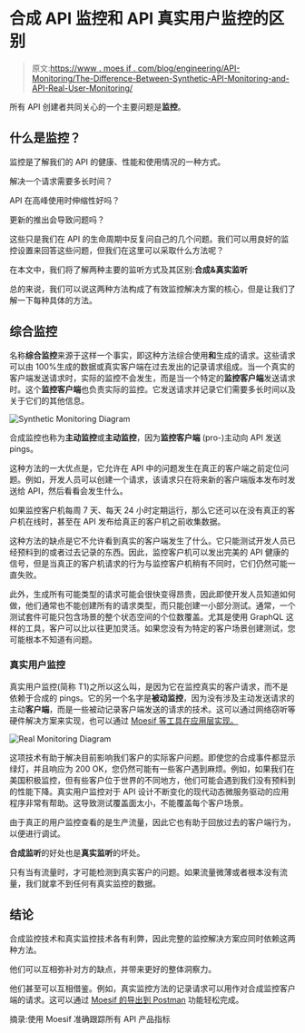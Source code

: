 # 合成 API 监控和 API 真实用户监控的区别

> 原文:[https://www . moes if . com/blog/engineering/API-Monitoring/The-Difference-Between-Synthetic-API-Monitoring-and-API-Real-User-Monitoring/](https://www.moesif.com/blog/engineering/api-monitoring/The-Difference-Between-Synthetic-API-Monitoring-and-API-Real-User-Monitoring/)

所有 API 创建者共同关心的一个主要问题是**监控**。

## 什么是监控？

监控是了解我们的 API 的健康、性能和使用情况的一种方式。

解决一个请求需要多长时间？

API 在高峰使用时伸缩性好吗？

更新的推出会导致问题吗？

这些只是我们在 API 的生命周期中反复问自己的几个问题。我们可以用良好的监控设置来回答这些问题，但我们在这里可以采取什么方法呢？

在本文中，我们将了解两种主要的监听方式及其区别:**合成&真实监听**

总的来说，我们可以说这两种方法构成了有效监控解决方案的核心，但是让我们了解一下每种具体的方法。

## 综合监控

名称**综合监控**来源于这样一个事实，即这种方法综合使用**和**生成的请求。这些请求可以由 100%生成的数据或真实客户端在过去发出的记录请求组成。当一个真实的客户端发送请求时，实际的监控不会发生，而是当一个特定的**监控客户端**发送请求时。这个**监控客户端**也负责实际的监控。它发送请求并记录它们需要多长时间以及关于它们的其他信息。

![Synthetic Monitoring Diagram](../Images/a9235bb9ddccacb2e8f0c91ba1c4e08e.png)

合成监控也称为**主动监控**或**主动监控**，因为**监控客户端** (pro-)主动向 API 发送 pings。

这种方法的一大优点是，它允许在 API 中的问题发生在真正的客户端之前定位问题。例如，开发人员可以创建一个请求，该请求只在将来新的客户端版本发布时发送给 API，然后看看会发生什么。

如果监控客户机每周 7 天、每天 24 小时定期运行，那么它还可以在没有真正的客户机在线时，甚至在 API 发布给真正的客户机之前收集数据。

这种方法的缺点是它不允许看到真实的客户端发生了什么。它只能测试开发人员已经预料到的或者过去记录的东西。因此，监控客户机可以发出完美的 API 健康的信号，但是当真正的客户机请求的行为与监控客户机稍有不同时，它们仍然可能一直失败。

此外，生成所有可能类型的请求可能会很快变得昂贵，因此即使开发人员知道如何做，他们通常也不能创建所有的请求类型，而只能创建一小部分测试。通常，一个测试套件可能只包含场景的整个状态空间的个位数覆盖。尤其是使用 GraphQL 这样的工具，客户可以比以往更加灵活。如果您没有为特定的客户场景创建测试，您可能根本不知道有问题。

### 真实用户监控

真实用户监控(简称 T1)之所以这么叫，是因为它在监控真实的客户请求，而不是依赖于合成的 pings。它的另一个名字是**被动监控**，因为没有涉及主动发送请求的主动**客户端**，而是一些被动记录客户端发送的请求的技术。这可以通过网络窃听等硬件解决方案来实现，也可以通过 [Moesif 等工具在应用层实现。](https://www.moesif.com/features/api-monitoring)

![Real Monitoring Diagram](../Images/f2ae54b31e857bb250a6691438c51881.png)

这项技术有助于解决目前影响我们客户的实际客户问题。即使您的合成事件都显示绿灯，并且响应为 200 OK，您仍然可能有一些客户遇到麻烦。例如，如果我们在美国积极监控，但有些客户位于世界的不同地方，他们可能会遇到我们没有预料到的性能下降。真实用户监控对于 API 设计不断变化的现代动态微服务驱动的应用程序非常有帮助。这导致测试覆盖面太小，不能覆盖每个客户场景。

由于真正的用户监控查看的是生产流量，因此它也有助于回放过去的客户端行为，以便进行调试。

**合成监听**的好处也是**真实监听**的坏处。

只有当有流量时，才可能检测到真实客户的问题。如果流量微薄或者根本没有流量，我们就拿不到任何有真实监控的数据。

## 结论

合成监控技术和真实监控技术各有利弊，因此完整的监控解决方案应同时依赖这两种方法。

他们可以互相弥补对方的缺点，并带来更好的整体洞察力。

他们甚至可以互相借鉴。例如，真实监控方法的记录请求可以用作对合成监控客户端的请求。这可以通过 [Moesif 的导出到 Postman](https://www.moesif.com/docs/api-search/run-in-postman/) 功能轻松完成。

摘录:使用 Moesif 准确跟踪所有 API 产品指标